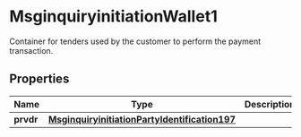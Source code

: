 

# MsginquiryinitiationWallet1

Container for tenders used by the customer to perform the payment transaction.
## Properties

Name | Type | Description | Notes
------------ | ------------- | ------------- | -------------
**prvdr** | [**MsginquiryinitiationPartyIdentification197**](MsginquiryinitiationPartyIdentification197.md) |  |  [optional]



